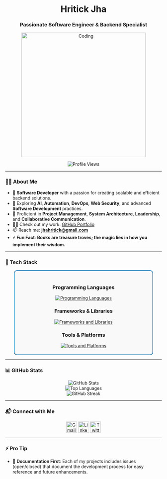 <h1 align="center">Hritick Jha</h1>
<h3 align="center">Passionate Software Engineer & Backend Specialist</h3>

<div align="center">
  <img alt="Coding" width="400" src="https://media1.giphy.com/media/qgQUggAC3Pfv687qPC/giphy.gif?cid=790b76118df290e2b23901b41121cac94b9b4e8db24db04b&rid=giphy.gif&ct=g">
</div>

<p align="center">
  <img src="https://komarev.com/ghpvc/?username=hritickjha&label=Profile%20Views&color=0e75b6&style=flat" alt="Profile Views" />
</p>

---

### 👨‍💻 About Me  
- 🔭 **Software Developer** with a passion for creating scalable and efficient backend solutions.  
- 🌱 Exploring **AI**, **Automation**, **DevOps**, **Web Security**, and advanced **Software Development** practices.  
- 🤝 Proficient in **Project Management**, **System Architecture**, **Leadership**, and **Collaborative Communication**.  
- 👨‍💻 Check out my work: [GitHub Portfolio](https://github.com/Hritickjha)  
- 📫 Reach me: **jhahritick@gmail.com**  
- ⚡ **Fun Fact**: **Books are treasure troves; the magic lies in how you implement their wisdom.**  

---

### 💼 Tech Stack  
<div align="center" style="border: 2px solid #0e75b6; border-radius: 10px; padding: 20px; max-width: 80%; margin: 0 auto; background-color: #f9f9f9;">
  <!-- Programming Languages -->
  <h3>Programming Languages</h3>
  <a href="https://skillicons.dev" target="_blank">
    <img src="https://skillicons.dev/icons?i=c,cpp,javascript,Java,typescript,python,Html,cs,R,php" alt="Programming Languages" />
  </a>
  
  <!-- Frameworks & Libraries -->
  <h3>Frameworks & Libraries</h3>
  <a href="https://skillicons.dev" target="_blank">
    <img src="https://skillicons.dev/icons?i=django,express,next,react,tailwind,nodejs,bootstrap,rest" alt="Frameworks and Libraries" />
  </a>
  
  <!-- Tools & Platforms -->
  <h3>Tools & Platforms</h3>
  <a href="https://skillicons.dev" target="_blank">
    <img src="https://skillicons.dev/icons?i=aws,jenkins,docker,git,github,figma,netlify,vercel" alt="Tools and Platforms" />
  </a>
</div>


---

### 📊 GitHub Stats  
<div align="center">
  <img src="https://github-readme-stats.vercel.app/api?username=hritickjha&show_icons=true&theme=radical&locale=en" alt="GitHub Stats" />
  <br />
  <img src="https://github-readme-stats.vercel.app/api/top-langs?username=hritickjha&show_icons=true&locale=en&layout=compact&theme=radical" alt="Top Languages" />
  <br />
  <img src="https://github-readme-streak-stats.herokuapp.com/?user=hritickjha&theme=radical" alt="GitHub Streak" />
</div>

---

### 📬 Connect with Me  
<div align="center">
  <a href="mailto:jhahritick@gmail.com" target="_blank">
    <img src="https://img.shields.io/static/v1?message=Gmail&logo=gmail&label=&color=D14836&logoColor=white&style=for-the-badge" height="35" alt="Gmail" />
  </a>
  <a href="https://www.linkedin.com/in/hritickjha/" target="_blank">
    <img src="https://img.shields.io/static/v1?message=LinkedIn&logo=linkedin&label=&color=0077B5&logoColor=white&style=for-the-badge" height="35" alt="LinkedIn" />
  </a>
  <a href="https://twitter.com/JhaHritick" target="_blank">
    <img src="https://img.shields.io/static/v1?message=Twitter&logo=twitter&label=&color=1DA1F2&logoColor=white&style=for-the-badge" height="35" alt="Twitter" />
  </a>
</div>

---

### ⚡ Pro Tip  
- 🍄 **Documentation First**: Each of my projects includes issues (open/closed) that document the development process for easy reference and future enhancements.

